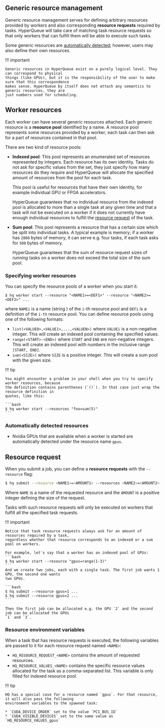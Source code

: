 ## Generic resource management

Generic resource management serves for defining arbitrary resources provided by workers and
also corresponding **resource requests** required by tasks. HyperQueue will take care of matching
task resource requests so that only workers that can fulfill them will be able to execute such tasks.

Some generic resources are [automatically detected](#automatically-detected-resources); however,
users may also define their own resources.

!!! important

    Generic resources in HyperQueue exist on a purely logical level. They can correspond to physical
    things (like GPUs), but it is the responsibility of the user to make sure that this correspondence
    makes sense. HyperQueue by itself does not attach any semantics to generic resources, they are
    just numbers used for scheduling.

## Worker resources

Each worker can have several generic resources attached. Each generic resource is a **resource pool**
identified by a name. A resource pool represents some resources provided by a worker; each task can
then ask for a part of resources contained in that pool.

There are two kind of resource pools:

* **Indexed pool**: This pool represents an enumerated set of resources represented by integers.
Each resource has its own identity. Tasks do not ask for specific values from the set, they just specify
how many resources do they require and HyperQueue will allocate the specified amount of resources
from the pool for each task.

    This pool is useful for resources that have their own identity, for example individual GPU or
    FPGA accelerators.

    HyperQueue guarantees that no individual resource from the indexed pool is allocated to more than
    a single task at any given time and that a task will not be executed on a worker if it does not
    currently have enough individual resources to fulfill the [resource request](#resource-request)
    of the task.

* **Sum pool**: This pool represents a resource that has a certain size which be split into individual
tasks. A typical example is memory; if a worker has `2000` bytes of memory, it can serve e.g. four
tasks, if each task asks for `500` bytes of memory.

    HyperQueue guarantees that the sum of resource request sizes of *running* tasks on a worker does
    not exceed the total size of the sum pool.

### Specifying worker resources

You can specify the resource pools of a worker when you start it:

```
$ hq worker start --resource "<NAME1>=<DEF1>" --resource "<NAME2>=<DEF2>" ...
```
where `NAMEi` is a name (string ) of the `i`-th resource pool and `DEFi` is a definition of the
`i-th` resource pool. You can define resource pools using one of the following formats:

* ``list(<VALUE0>,<VALUE1>,...,<VALUEN>)`` where ``VALUEi`` is a non-negative integer. This will
create an indexed pool containing the specified values.
* ``range(<START>-<END>)`` where ``START`` and ``END`` are non-negative integers. This will create
an indexed pool with numbers in the inclusive range `[START, END]`.
* ``sum(<SIZE>)`` where ``SIZE`` is a positive integer. This will create a sum pool with the given
size.

!!! tip

    You might encounter a problem in your shell when you try to specify worker resources, because
    the definition contains parentheses (`()`). In that case just wrap the resource definition in
    quotes, like this:

    ```bash
    $ hq worker start --resources "foo=sum(5)"
    ```

### Automatically detected resources

* Nvidia GPUs that are available when a worker is started are automatically detected under the resource
name `gpus`.

## Resource request

When you submit a job, you can define a **resource requests** with the `--resource` flag:

```bash
$ hq submit --resource <NAME1>=<AMOUNT1> --resources <NAME2>=<AMOUNT2> ...
```

Where `NAME` is a name of the requested resource and the `AMOUNT` is a positive integer defining the
size of the request.

Tasks with such resource requests will only be executed on workers that fulfill all the specified
task requests.

!!! important

    Notice that task resource requests always ask for an amount of resources required by a task,
    regardless whether that resource corresponds to an indexed or a sum pool on workers.

    For example, let's say that a worker has an indexed pool of GPUs:
    ```bash
    $ hq worker start --resource "gpus=range(1-3)"
    ```
    And we create two jobs, each with a single task. The first job wants 1 GPU, the second one wants
    two GPUs.

    ```bash
    $ hq submit --resource gpus=1 ...
    $ hq submit --resource gpus=2 ...
    ```

    Then the first job can be allocated e.g. the GPU `2` and the second job can be allocated the GPUs
    `1` and `3`. 

### Resource environment variables
When a task that has resource requests is executed, the following variables are passed to it for
each resource request named `<NAME>`:

* `HQ_RESOURCE_REQUEST_<NAME>` contains the amount of requested resources.
* `HQ_RESOURCE_VALUES_<NAME>` contains the specific resource values allocated for the task as a
comma-separated list. This variable is only filled for indexed resource pool.

!!! tip

    HQ has a special case for a resource named `gpus`. For that resource, it will also pass the following
    environment variables to the spawned task:

    * `CUDA_DEVICE_ORDER` set to the value `PCI_BUS_ID`
    * `CUDA_VISIBLE_DEVICES` set to the same value as `HQ_RESOURCE_VALUES_gpus`

